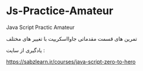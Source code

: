 # Js-Practice-Amateur

Java Script Practic Amateur

تمرین های قسمت مقدماتی جاوااسکریپت با تغییر های مختلف 

یادگیری از سایت :

https://sabzlearn.ir/courses/java-script-zero-to-hero